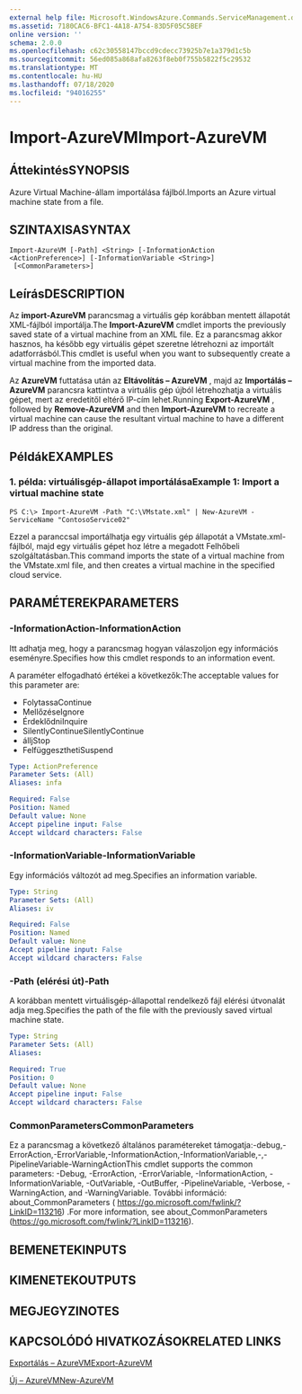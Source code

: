 ```yaml
---
external help file: Microsoft.WindowsAzure.Commands.ServiceManagement.dll-Help.xml
ms.assetid: 7180CAC6-BFC1-4A18-A754-83D5F05C5BEF
online version: ''
schema: 2.0.0
ms.openlocfilehash: c62c30558147bccd9cdecc73925b7e1a379d1c5b
ms.sourcegitcommit: 56ed085a868afa8263f8eb0f755b5822f5c29532
ms.translationtype: MT
ms.contentlocale: hu-HU
ms.lasthandoff: 07/18/2020
ms.locfileid: "94016255"
---
```

# <span data-ttu-id="b7078-101">Import-AzureVM</span><span class="sxs-lookup"><span data-stu-id="b7078-101">Import-AzureVM</span></span>

## <span data-ttu-id="b7078-102">Áttekintés</span><span class="sxs-lookup"><span data-stu-id="b7078-102">SYNOPSIS</span></span>
<span data-ttu-id="b7078-103">Azure Virtual Machine-állam importálása fájlból.</span><span class="sxs-lookup"><span data-stu-id="b7078-103">Imports an Azure virtual machine state from a file.</span></span>

## <span data-ttu-id="b7078-104">SZINTAXISA</span><span class="sxs-lookup"><span data-stu-id="b7078-104">SYNTAX</span></span>

```
Import-AzureVM [-Path] <String> [-InformationAction <ActionPreference>] [-InformationVariable <String>]
 [<CommonParameters>]
```

## <span data-ttu-id="b7078-105">Leírás</span><span class="sxs-lookup"><span data-stu-id="b7078-105">DESCRIPTION</span></span>
<span data-ttu-id="b7078-106">Az **import-AzureVM** parancsmag a virtuális gép korábban mentett állapotát XML-fájlból importálja.</span><span class="sxs-lookup"><span data-stu-id="b7078-106">The **Import-AzureVM** cmdlet imports the previously saved state of a virtual machine from an XML file.</span></span>
<span data-ttu-id="b7078-107">Ez a parancsmag akkor hasznos, ha később egy virtuális gépet szeretne létrehozni az importált adatforrásból.</span><span class="sxs-lookup"><span data-stu-id="b7078-107">This cmdlet is useful when you want to subsequently create a virtual machine from the imported data.</span></span>

<span data-ttu-id="b7078-108">Az **AzureVM** futtatása után az **Eltávolítás – AzureVM** , majd az **Importálás – AzureVM** parancsra kattintva a virtuális gép újból létrehozhatja a virtuális gépet, mert az eredetitől eltérő IP-cím lehet.</span><span class="sxs-lookup"><span data-stu-id="b7078-108">Running **Export-AzureVM** , followed by **Remove-AzureVM** and then **Import-AzureVM** to recreate a virtual machine can cause the resultant virtual machine to have a different IP address than the original.</span></span>

## <span data-ttu-id="b7078-109">Példák</span><span class="sxs-lookup"><span data-stu-id="b7078-109">EXAMPLES</span></span>

### <span data-ttu-id="b7078-110">1. példa: virtuálisgép-állapot importálása</span><span class="sxs-lookup"><span data-stu-id="b7078-110">Example 1: Import a virtual machine state</span></span>
```
PS C:\> Import-AzureVM -Path "C:\VMstate.xml" | New-AzureVM -ServiceName "ContosoService02"
```

<span data-ttu-id="b7078-111">Ezzel a paranccsal importálhatja egy virtuális gép állapotát a VMstate.xml-fájlból, majd egy virtuális gépet hoz létre a megadott Felhőbeli szolgáltatásban.</span><span class="sxs-lookup"><span data-stu-id="b7078-111">This command imports the state of a virtual machine from the VMstate.xml file, and then creates a virtual machine in the specified cloud service.</span></span>

## <span data-ttu-id="b7078-112">PARAMÉTEREK</span><span class="sxs-lookup"><span data-stu-id="b7078-112">PARAMETERS</span></span>

### <span data-ttu-id="b7078-113">-InformationAction</span><span class="sxs-lookup"><span data-stu-id="b7078-113">-InformationAction</span></span>
<span data-ttu-id="b7078-114">Itt adhatja meg, hogy a parancsmag hogyan válaszoljon egy információs eseményre.</span><span class="sxs-lookup"><span data-stu-id="b7078-114">Specifies how this cmdlet responds to an information event.</span></span>

<span data-ttu-id="b7078-115">A paraméter elfogadható értékei a következők:</span><span class="sxs-lookup"><span data-stu-id="b7078-115">The acceptable values for this parameter are:</span></span>

- <span data-ttu-id="b7078-116">Folytassa</span><span class="sxs-lookup"><span data-stu-id="b7078-116">Continue</span></span>
- <span data-ttu-id="b7078-117">Mellőzése</span><span class="sxs-lookup"><span data-stu-id="b7078-117">Ignore</span></span>
- <span data-ttu-id="b7078-118">Érdeklődni</span><span class="sxs-lookup"><span data-stu-id="b7078-118">Inquire</span></span>
- <span data-ttu-id="b7078-119">SilentlyContinue</span><span class="sxs-lookup"><span data-stu-id="b7078-119">SilentlyContinue</span></span>
- <span data-ttu-id="b7078-120">állj</span><span class="sxs-lookup"><span data-stu-id="b7078-120">Stop</span></span>
- <span data-ttu-id="b7078-121">Felfüggesztheti</span><span class="sxs-lookup"><span data-stu-id="b7078-121">Suspend</span></span>

```yaml
Type: ActionPreference
Parameter Sets: (All)
Aliases: infa

Required: False
Position: Named
Default value: None
Accept pipeline input: False
Accept wildcard characters: False
```

### <span data-ttu-id="b7078-122">-InformationVariable</span><span class="sxs-lookup"><span data-stu-id="b7078-122">-InformationVariable</span></span>
<span data-ttu-id="b7078-123">Egy információs változót ad meg.</span><span class="sxs-lookup"><span data-stu-id="b7078-123">Specifies an information variable.</span></span>

```yaml
Type: String
Parameter Sets: (All)
Aliases: iv

Required: False
Position: Named
Default value: None
Accept pipeline input: False
Accept wildcard characters: False
```

### <span data-ttu-id="b7078-124">-Path (elérési út)</span><span class="sxs-lookup"><span data-stu-id="b7078-124">-Path</span></span>
<span data-ttu-id="b7078-125">A korábban mentett virtuálisgép-állapottal rendelkező fájl elérési útvonalát adja meg.</span><span class="sxs-lookup"><span data-stu-id="b7078-125">Specifies the path of the file with the previously saved virtual machine state.</span></span>

```yaml
Type: String
Parameter Sets: (All)
Aliases: 

Required: True
Position: 0
Default value: None
Accept pipeline input: False
Accept wildcard characters: False
```

### <span data-ttu-id="b7078-126">CommonParameters</span><span class="sxs-lookup"><span data-stu-id="b7078-126">CommonParameters</span></span>
<span data-ttu-id="b7078-127">Ez a parancsmag a következő általános paramétereket támogatja:-debug,-ErrorAction,-ErrorVariable,-InformationAction,-InformationVariable,-,-PipelineVariable-WarningAction</span><span class="sxs-lookup"><span data-stu-id="b7078-127">This cmdlet supports the common parameters: -Debug, -ErrorAction, -ErrorVariable, -InformationAction, -InformationVariable, -OutVariable, -OutBuffer, -PipelineVariable, -Verbose, -WarningAction, and -WarningVariable.</span></span> <span data-ttu-id="b7078-128">További információ: about_CommonParameters ( https://go.microsoft.com/fwlink/?LinkID=113216) .</span><span class="sxs-lookup"><span data-stu-id="b7078-128">For more information, see about_CommonParameters (https://go.microsoft.com/fwlink/?LinkID=113216).</span></span>

## <span data-ttu-id="b7078-129">BEMENETEK</span><span class="sxs-lookup"><span data-stu-id="b7078-129">INPUTS</span></span>

## <span data-ttu-id="b7078-130">KIMENETEK</span><span class="sxs-lookup"><span data-stu-id="b7078-130">OUTPUTS</span></span>

## <span data-ttu-id="b7078-131">MEGJEGYZI</span><span class="sxs-lookup"><span data-stu-id="b7078-131">NOTES</span></span>

## <span data-ttu-id="b7078-132">KAPCSOLÓDÓ HIVATKOZÁSOK</span><span class="sxs-lookup"><span data-stu-id="b7078-132">RELATED LINKS</span></span>

[<span data-ttu-id="b7078-133">Exportálás – AzureVM</span><span class="sxs-lookup"><span data-stu-id="b7078-133">Export-AzureVM</span></span>](./Export-AzureVM.md)

[<span data-ttu-id="b7078-134">Új – AzureVM</span><span class="sxs-lookup"><span data-stu-id="b7078-134">New-AzureVM</span></span>](./New-AzureVM.md)


